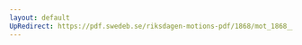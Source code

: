 ```yaml
---
layout: default
UpRedirect: https://pdf.swedeb.se/riksdagen-motions-pdf/1868/mot_1868__ak__00283/mot_1868__ak__00283_001.pdf
---
```

